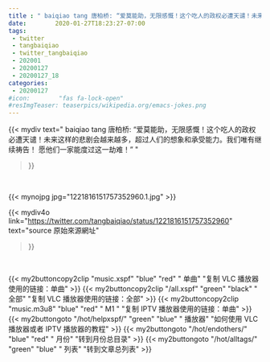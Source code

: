 ```yaml
---
title : " baiqiao tang 唐柏桥: “爱莫能助，无限感慨！这个吃人的政权必遭天谴！未来这样的悲剧会越来越多，超过人们的想象和承受能力。我们唯有继续祷告！&#10;愿他们一家能度过这一劫难！”  "
date:        2020-01-27T18:23:27-07:00
tags:
 - twitter
 - tangbaiqiao
 - twitter_tangbaiqiao
 - 202001
 - 20200127
 - 20200127_18
categories:
 - 20200127
#icon:        "fas fa-lock-open"
#resImgTeaser: teaserpics/wikipedia.org/emacs-jokes.png
---
```


{{< mydiv text=" baiqiao tang 唐柏桥: “爱莫能助，无限感慨！这个吃人的政权必遭天谴！未来这样的悲剧会越来越多，超过人们的想象和承受能力。我们唯有继续祷告！&#10;愿他们一家能度过这一劫难！”  "
>}}
<br>


 {{< mynojpg jpg="1221816151757352960.1.jpg" >}}<br> 



{{< mydiv4o link="https://twitter.com/tangbaiqiao/status/1221816151757352960"
text="source 原始來源網址"
>}}


<br>

{{< my2buttoncopy2clip "music.xspf"        "blue"   "red"    " 单曲"  "复制 VLC 播放器使用的链接：单曲" >}} {{< my2buttoncopy2clip "/all.xspf"         "green"  "black"  " 全部"  "复制 VLC 播放器使用的链接：全部" >}} {{< my2buttoncopy2clip "music.m3u8"        "blue"   "red"    " M1 "    "复制 IPTV 播放器使用的链接：单曲" >}} {{< my2buttongoto      "/hot/helpxspf/"    "green"  "blue"   " 播放器" "如何使用 VLC 播放器或者 IPTV 播放器的教程" >}} {{< my2buttongoto      "/hot/endothers/"   "blue"   "red"    " 月份"   "转到月份总目录" >}} {{< my2buttongoto      "/hot/alltags/"     "green"  "blue"   " 列表"   "转到文章总列表" >}} 
